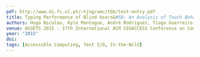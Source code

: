 ```yaml
---
pdf: http://www.di.fc.ul.pt/~tjvg/amc/tbb/text-entry.pdf
title: Typing Performance of Blind Users&#58; An Analysis of Touch Behaviors, Learning Effect, and In-Situ Usage
authors: Hugo Nicolau, Kyle Montague, André Rodrigues, Tiago Guerreiro, Vicki Hanson
venue: ASSETS 2015 - 17th International ACM SIGACCESS Conference on Computers and Accessibility. Lisboa, Portugal, October, 2015
year: "2015"
doi: 
tags: [Accessible Computing, Text I/O, In-the-Wild]
---
```


